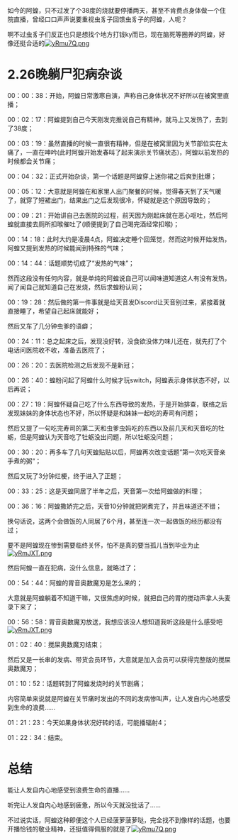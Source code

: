 如今的阿蝗，只不过发了个38度的烧就要停播两天，甚至不肯费点身体做一个住院直播，曾经口口声声说要重视虫豸子回馈虫豸子的阿蝗，人呢？

啊不过虫豸子们反正也只是想找个地方打钱ky而已，现在脑死等圈养的阿蝗，好像还挺合适的[![yRmu7Q.png](https://s3.ax1x.com/2021/02/18/yRmu7Q.png)](https://imgtu.com/i/yRmu7Q)

# 2.26晚躺尸犯病杂谈

00：00：38：开始，阿蝗日常激寒自演，声称自己身体状况不好所以在被窝里直播；

00：02：17：阿蝗提到自己今天刚发完推说自己有精神，就马上又发热了，去到了38度；

00：03：19：虽然直播的时候一直很有精神，但是在被窝里因为关节部位实在太痛了，一直在呻吟(此时阿蝗开始发春叫了起来演示关节痛状态)，阿蝗以前发热的时候都会关节痛；

00：04：32：正式开始杂谈，第一个话题是阿蝗穿上迷你裙之后爽到批爆；

00：05：12：大意就是阿蝗在和家里人出门聚餐的时候，觉得春天到了天气暖了，就穿了短裙出门，结果出门之后发现很冷，怀疑就是这个原因导致的；

00：09：21：开始讲自己去医院的过程，前天因为刚起床就在恶心呕吐，然后阿蝗就直接去厕所扣喉催吐了(顺便提到了自己喝完酒经常扣喉)；

00：14：18：此时大约是凌晨4点，阿蝗决定睡个回笼觉，然而这时候开始发热，阿蝗又提到发热的时候能闻到特殊的气味；

00：14：44：话题顺势切成了“发热的气味”；

然而这段没有任何内容，就是单纯的阿蝗说自己可以闻味道知道这人有没有发热，闻了闻自己就知道自己在发烧，然后求蝗粉认同；

00：19：28：然后做的第一件事就是给天音发Discord让天音别过来，紧接着就直接睡了，希望自己起床就能好；

然后又车了几分钟虫爹的语癖；

00：24：11：总之起床之后，发现没好转，没食欲没体力味儿还在，就先打了个电话问医院收不收，准备去医院了；

00：26：20：去医院检测之后发现不是新冠；

00：26：40：蝗粉问起了阿蝗什么时候才玩switch，阿蝗表示身体状态不好，以后再说；

00：27：19：阿蝗怀疑自己吃了什么东西导致的发热，于是开始排查，联络之后发现妹妹的身体状态也不好，所以怀疑是和妹妹一起吃的寿司有问题；

然后又提了一句吃完寿司的第二天和虫爹虫妈吃的东西以及前几天和天音吃的牡蛎，但是阿蝗认为天音吃了牡蛎没出问题，所以牡蛎没问题；

00：30：20：再多车了几句天蝗贴贴以后，阿蝗再次改变话题”第一次吃天音亲手煮的粥“；

然后又玩了3分钟烂梗，终于进入了正题；

00：33：25：这是天蝗同居了半年之后，天音第一次给阿蝗做的料理；

00：36：16：阿蝗撒娇完之后，天音10分钟就把粥煮完了，并且味道还不错；

换句话说，这两个会做饭的人同居了6个月，甚至连一次一起做饭的经历都没有过；

要不是阿蝗现在惨到需要临终关怀，怕不是真的要当孤儿当到毕业为止[![yRmJXT.png](https://s3.ax1x.com/2021/02/18/yRmJXT.png)](https://imgtu.com/i/yRmJXT)

然后阿蝗一直在犯病，没什么信息，就略过了；

00：54：44：阿蝗的胃音奥数魔刃是怎么来的；

大意就是阿蝗躺着不知道干嘛，又很焦虑的时候，就把自己的胃的搅动声拿人头麦录下来了；

00：56：58：胃音奥数魔刃放送，我想应该没人想知道我听这段是什么感受吧[![yRmJXT.png](https://s3.ax1x.com/2021/02/18/yRmJXT.png)](https://imgtu.com/i/yRmJXT)

01：02：40：搅屎奥数魔刃结束；

然后又是一长串的发病、带货会员环节，大意就是加入会员可以获得完整版的搅屎奥数魔刃；

01：10：52：话题转到了阿蝗发烧时的关节剧痛；

内容简单来说就是阿蝗在关节痛时发出的不同的发病惨叫声，让人发自内心地感受到生命的浪费……

01：21：23：今天如果身体状况好转的话，可能播辐射4；

01：22：34：结束。

# 总结

能让人发自内心地感受到浪费生命的直播……

听完让人发自内心地感到疲惫，所以今天就没批话了……

不过说实话，阿蝗这种即便这个人已经菠萝菠萝哒，完全找不到像样的话题，也要开播恰钱的敬业精神，还挺值得佩服的就是了[![yRmu7Q.png](https://s3.ax1x.com/2021/02/18/yRmu7Q.png)](https://imgtu.com/i/yRmu7Q)